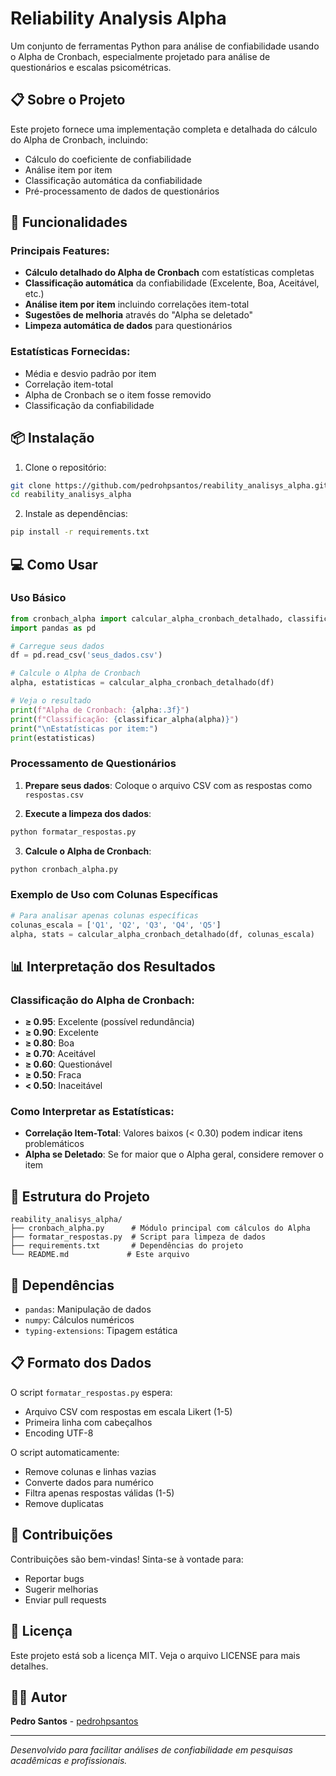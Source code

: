 # Reliability Analysis Alpha

Um conjunto de ferramentas Python para análise de confiabilidade usando o Alpha de Cronbach, especialmente projetado para análise de questionários e escalas psicométricas.

## 📋 Sobre o Projeto

Este projeto fornece uma implementação completa e detalhada do cálculo do Alpha de Cronbach, incluindo:
- Cálculo do coeficiente de confiabilidade
- Análise item por item
- Classificação automática da confiabilidade
- Pré-processamento de dados de questionários

## 🚀 Funcionalidades

### Principais Features:
- **Cálculo detalhado do Alpha de Cronbach** com estatísticas completas
- **Classificação automática** da confiabilidade (Excelente, Boa, Aceitável, etc.)
- **Análise item por item** incluindo correlações item-total
- **Sugestões de melhoria** através do "Alpha se deletado"
- **Limpeza automática de dados** para questionários

### Estatísticas Fornecidas:
- Média e desvio padrão por item
- Correlação item-total
- Alpha de Cronbach se o item fosse removido
- Classificação da confiabilidade

## 📦 Instalação

1. Clone o repositório:
```bash
git clone https://github.com/pedrohpsantos/reability_analisys_alpha.git
cd reability_analisys_alpha
```

2. Instale as dependências:
```bash
pip install -r requirements.txt
```

## 💻 Como Usar

### Uso Básico

```python
from cronbach_alpha import calcular_alpha_cronbach_detalhado, classificar_alpha
import pandas as pd

# Carregue seus dados
df = pd.read_csv('seus_dados.csv')

# Calcule o Alpha de Cronbach
alpha, estatisticas = calcular_alpha_cronbach_detalhado(df)

# Veja o resultado
print(f"Alpha de Cronbach: {alpha:.3f}")
print(f"Classificação: {classificar_alpha(alpha)}")
print("\nEstatísticas por item:")
print(estatisticas)
```

### Processamento de Questionários

1. **Prepare seus dados**: Coloque o arquivo CSV com as respostas como `respostas.csv`

2. **Execute a limpeza dos dados**:
```bash
python formatar_respostas.py
```

3. **Calcule o Alpha de Cronbach**:
```bash
python cronbach_alpha.py
```

### Exemplo de Uso com Colunas Específicas

```python
# Para analisar apenas colunas específicas
colunas_escala = ['Q1', 'Q2', 'Q3', 'Q4', 'Q5']
alpha, stats = calcular_alpha_cronbach_detalhado(df, colunas_escala)
```

## 📊 Interpretação dos Resultados

### Classificação do Alpha de Cronbach:
- **≥ 0.95**: Excelente (possível redundância)
- **≥ 0.90**: Excelente
- **≥ 0.80**: Boa
- **≥ 0.70**: Aceitável
- **≥ 0.60**: Questionável
- **≥ 0.50**: Fraca
- **< 0.50**: Inaceitável

### Como Interpretar as Estatísticas:
- **Correlação Item-Total**: Valores baixos (< 0.30) podem indicar itens problemáticos
- **Alpha se Deletado**: Se for maior que o Alpha geral, considere remover o item

## 📁 Estrutura do Projeto

```
reability_analisys_alpha/
├── cronbach_alpha.py      # Módulo principal com cálculos do Alpha
├── formatar_respostas.py  # Script para limpeza de dados
├── requirements.txt       # Dependências do projeto
└── README.md             # Este arquivo
```

## 🔧 Dependências

- `pandas`: Manipulação de dados
- `numpy`: Cálculos numéricos
- `typing-extensions`: Tipagem estática

## 📋 Formato dos Dados

O script `formatar_respostas.py` espera:
- Arquivo CSV com respostas em escala Likert (1-5)
- Primeira linha com cabeçalhos
- Encoding UTF-8

O script automaticamente:
- Remove colunas e linhas vazias
- Converte dados para numérico
- Filtra apenas respostas válidas (1-5)
- Remove duplicatas

## 🤝 Contribuições

Contribuições são bem-vindas! Sinta-se à vontade para:
- Reportar bugs
- Sugerir melhorias
- Enviar pull requests

## 📝 Licença

Este projeto está sob a licença MIT. Veja o arquivo LICENSE para mais detalhes.

## 👨‍💻 Autor

**Pedro Santos** - [pedrohpsantos](https://github.com/pedrohpsantos)

---

*Desenvolvido para facilitar análises de confiabilidade em pesquisas acadêmicas e profissionais.*